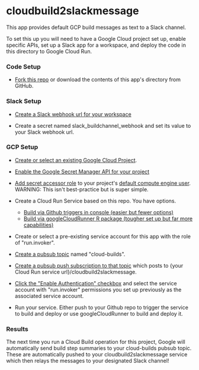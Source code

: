 # cloudbuild2slackmessage

This app provides default GCP build messages as text to a Slack channel.

To set this up you will need to have a Google Cloud project set up, enable specific APIs, set up a Slack app for a workspace, and deploy the code in this directory to Google Cloud Run.

### Code Setup
- [Fork this repo](https://docs.github.com/en/free-pro-team@latest/github/getting-started-with-github/fork-a-repo) or download the contents of this app's directory from GitHub.

### Slack Setup

- [Create a Slack webhook url for your workspace](https://slack.com/help/articles/115005265063-Incoming-webhooks-for-Slack)

- Create a secret named slack_buildchannel_webhook and set its value to your Slack webhook url.

### GCP Setup

- [Create or select an existing Google Cloud Project](https://cloud.google.com/resource-manager/docs/creating-managing-projects).

- [Enable the Google Secret Manager API for your project](https://cloud.google.com/secret-manager/docs/quickstart)

- [Add secret accessor role](https://cloud.google.com/secret-manager/docs/access-control) to your project's [default compute engine user](https://cloud.google.com/compute/docs/access/service-accounts#default_service_account). WARNING: This isn't best-practice but is super simple.

- Create a Cloud Run Service based on this repo. You have options.
    - [Build via Github triggers in console (easier but fewer options)](https://towardsdatascience.com/r-powered-services-that-are-simple-scalabale-and-secure-4c454c159e48)
    - [Build via googleCloudRunner R package (tougher set up but far more capabilities)](https://code.markedmondson.me/googleCloudRunner/index.html)  
    
- Create or select a pre-existing service account for this app with the role of "run.invoker".

- [Create a pubsub topic](https://cloud.google.com/pubsub/docs/quickstart-console) named "cloud-builds".

- [Create a pubsub push subscription to that topic](https://cloud.google.com/pubsub/docs/admin#creating_subscriptions) which posts to {your Cloud Run service url}/cloudbuild2slackmessage. 

- [Click the "Enable Authentication" checkbox](https://cloud.google.com/pubsub/docs/push#setting_up_for_push_authentication) and select the service account with "run.invoker" permissions you set up previously as the associated service account.

- Run your service. Either push to your Github repo to trigger the service to build and deploy or use googleCloudRunner to build and deploy it.

### Results
The next time you run a Cloud Build operation for this project, Google will automatically send build step summaries to your cloud-builds pubsub topic. These are automatically pushed to your cloudbuild2slackmessage service which then relays the messages to your designated Slack channel!
